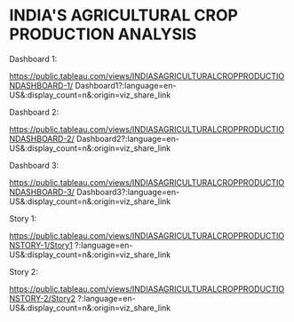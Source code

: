 # INDIA'S AGRICULTURAL CROP PRODUCTION ANALYSIS

Dashboard 1:

https://public.tableau.com/views/INDIASAGRICULTURALCROPPRODUCTIONDASHBOARD-1/ Dashboard1?:language=en-US&:display_count=n&:origin=viz_share_link

Dashboard 2:

https://public.tableau.com/views/INDIASAGRICULTURALCROPPRODUCTIONDASHBOARD-2/ Dashboard2?:language=en-US&:display_count=n&:origin=viz_share_link

Dashboard 3:

https://public.tableau.com/views/INDIASAGRICULTURALCROPPRODUCTIONDASHBOARD-3/ Dashboard3?:language=en-US&:display_count=n&:origin=viz_share_link

Story 1:

https://public.tableau.com/views/INDIASAGRICULTURALCROPPRODUCTIONSTORY-1/Story1 ?:language=en-US&:display_count=n&:origin=viz_share_link

Story 2:

https://public.tableau.com/views/INDIASAGRICULTURALCROPPRODUCTIONSTORY-2/Story2 ?:language=en-US&:display_count=n&:origin=viz_share_link
